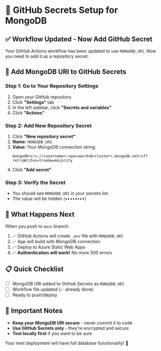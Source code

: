 # 🔐 GitHub Secrets Setup for MongoDB

## ✅ Workflow Updated - Now Add GitHub Secret

Your GitHub Actions workflow has been updated to use `MONGODB_URI`. Now you need to add it as a repository secret.

## 🚀 Add MongoDB URI to GitHub Secrets

### Step 1: Go to Your Repository Settings
1. Open your GitHub repository
2. Click **"Settings"** tab
3. In the left sidebar, click **"Secrets and variables"**
4. Click **"Actions"**

### Step 2: Add New Repository Secret
1. Click **"New repository secret"**
2. **Name:** `MONGODB_URI`
3. **Value:** Your MongoDB connection string
   ```
   mongodb+srv://<username>:<password>@<cluster>.mongodb.net/vf?retryWrites=true&w=majority
   ```
4. Click **"Add secret"**

### Step 3: Verify the Secret
- You should see `MONGODB_URI` in your secrets list
- The value will be hidden (••••••••)

## 🎯 What Happens Next

When you push to `main` branch:
1. ✅ GitHub Actions will create `.env` file with `MONGODB_URI`
2. ✅ App will build with MongoDB connection
3. ✅ Deploy to Azure Static Web Apps
4. ✅ **Authentication will work!** No more 500 errors

## 📋 Quick Checklist

- [ ] MongoDB URI added to GitHub Secrets as `MONGODB_URI`
- [ ] Workflow file updated (✅ already done)
- [ ] Ready to push/deploy

## 🚨 Important Notes

- **Keep your MongoDB URI secure** - never commit it to code
- **Use GitHub Secrets only** - they're encrypted and secure
- **Test locally first** if you want to be sure

Your next deployment will have full database functionality! 🎉 